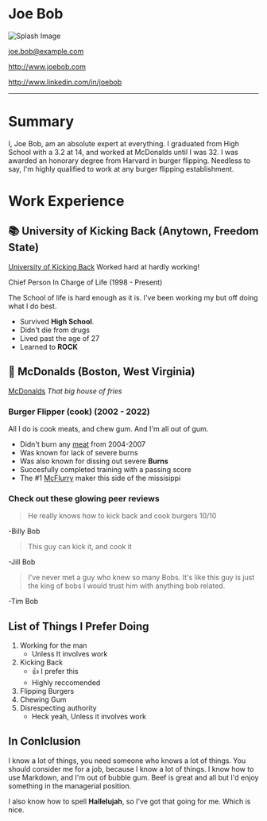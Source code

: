 # Joe Bob

![Splash Image](https://unsplash.com/photos/y8fS7CSN-Vw/download?ixid=MnwxMjA3fDB8MXxzZWFyY2h8MXx8bWNkb25hbGRzfGVufDB8fHx8MTY0ODc0MTc5OA&force=true)

joe.bob@example.com

http://www.joebob.com

http://www.linkedin.com/in/joebob

---

# Summary

I, Joe Bob, am an absolute expert at everything. I graduated from High School with a 3.2 at 14, and worked at McDonalds until I was 32. I was awarded an honorary degree from Harvard in burger flipping. Needless to say, I'm highly qualified to work at any burger flipping establishment.

# Work Experience

## 📚 University of Kicking Back (Anytown, Freedom State)

[University of Kicking Back][] Worked hard at hardly working!

Chief Person In Charge of Life (1998 - Present)

The School of life is hard enough as it is. I've been working my but off doing what I do best.

- Survived **High School**.
- Didn't die from drugs
- Lived past the age of 27
- Learned to **ROCK**

## 🍔 McDonalds (Boston, West Virginia)

[McDonalds][] *That big house of fries*

### Burger Flipper (cook) (2002 - 2022)

All I do is cook meats, and chew gum. And I'm all out of gum.

- Didn't burn any [meat][] from 2004-2007
- Was known for lack of severe burns
- Was also known for dissing out severe **Burns**
- Succesfully completed training with a passing score
- The #1 [McFlurry][] maker this side of the missisippi  

### Check out these glowing peer reviews

> He really knows how to kick back and cook burgers 10/10

-Billy Bob

> This guy can kick it, and cook it

-Jill Bob

> I've never met a guy who knew so many Bobs.
> It's like this guy is just the king of bobs
> I would trust him with anything bob related.

-Tim Bob

## List of Things I Prefer Doing

1. Working for the man
    - Unless It involves work
2. Kicking Back
    - 👍 I prefer this
    - Highly reccomended
3. Flipping Burgers
4. Chewing Gum
5. Disrespecting authority
    - Heck yeah, Unless it involves work

## In Conlclusion

I know a lot of things, you need someone who knows a lot of things. You should consider me for a job, because I know a lot of things. I know how to use Markdown, and I'm out of bubble gum. Beef is great and all but I'd enjoy something in the managerial position.

I also know how to spell **Hallelujah**, so I've got that going for me. Which is nice.

[University of Kicking Back]: https://www.unlv.edu/
[McDonalds]: https://www.mcdonalds.com/us/en-us.html/
[meat]: https://www.mcdonalds.com/us/en-us/faq/burgers.html
[McFlurry]: https://www.mcdonalds.com/us/en-us/faq/burgers.html